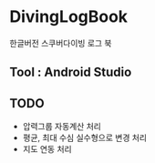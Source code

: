 # DivingLogBook
한글버전 스쿠버다이빙 로그 북

## Tool : Android Studio

## TODO
- 압력그룹 자동계산 처리
- 평균, 최대 수심 실수형으로 변경 처리
- 지도 연동 처리
